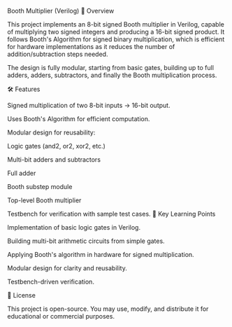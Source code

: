Booth Multiplier (Verilog)
📌 Overview

This project implements an 8-bit signed Booth multiplier in Verilog, capable of multiplying two signed integers and producing a 16-bit signed product.
It follows Booth's Algorithm for signed binary multiplication, which is efficient for hardware implementations as it reduces the number of addition/subtraction steps needed.

The design is fully modular, starting from basic gates, building up to full adders, adders, subtractors, and finally the Booth multiplication process.

🛠 Features

Signed multiplication of two 8-bit inputs → 16-bit output.

Uses Booth's Algorithm for efficient computation.

Modular design for reusability:

Logic gates (and2, or2, xor2, etc.)

Multi-bit adders and subtractors

Full adder

Booth substep module

Top-level Booth multiplier

Testbench for verification with sample test cases.
🧠 Key Learning Points

Implementation of basic logic gates in Verilog.

Building multi-bit arithmetic circuits from simple gates.

Applying Booth's algorithm in hardware for signed multiplication.

Modular design for clarity and reusability.

Testbench-driven verification.

📜 License

This project is open-source. You may use, modify, and distribute it for educational or commercial purposes.
